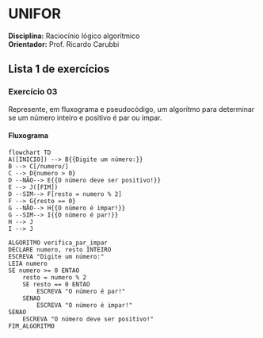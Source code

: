 
# UNIFOR
**Disciplina:** Raciocínio lógico algorítmico <br>
**Orientador:** Prof. Ricardo Carubbi

## Lista 1 de exercícios

### Exercício 03
Represente, em fluxograma e pseudocódigo, um algoritmo para determinar se um número inteiro e positivo é par ou impar.

#### Fluxograma

```mermaid
flowchart TD
A([INICIO]) --> B{{Digite um número:}}
B --> C[/numero/]
C --> D{numero > 0}
D --NÃO--> E{{O número deve ser positivo!}}
E --> J([FIM]) 
D --SIM--> F[resto = numero % 2]
F --> G{resto == 0}
G --NÃO--> H{{O número é impar!}}
G --SIM--> I{{O número é par!}}
H --> J
I --> J
```

```
ALGORITMO verifica_par_impar
DECLARE numero, resto INTEIRO
ESCREVA "Digite um número:"
LEIA numero
SE numero >= 0 ENTAO
	resto = numero % 2
	SE resto == 0 ENTAO
		ESCREVA "O número é par!"
	SENAO 
		ESCREVA "O número é impar!"
SENAO
	ESCREVA "O número deve ser positivo!"
FIM_ALGORITMO
```
